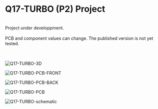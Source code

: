 # Q17-TURBO (P2) Project</b><br>
<br>
Project under developpment.<br>
<br>
PCB and component values can change. The published version is not yet tested.<br>
<br>
<br>

![Q17-TURBO-3D](https://user-images.githubusercontent.com/12907102/189133566-3ace7447-c53e-424e-92ab-7568fd846b30.jpg)

![Q17-TURBO-PCB-FRONT](https://user-images.githubusercontent.com/12907102/189133587-2d4490a7-8bb4-4dcf-94fa-f942d3618a8d.jpg)

![Q17-TURBO-PCB-BACK](https://user-images.githubusercontent.com/12907102/189133582-c3f58d49-496e-42a7-a8d3-bd1fa966474c.jpg)

![Q17-TURBO-PCB](https://user-images.githubusercontent.com/12907102/189133593-bcc6c912-a817-4ca6-ab8f-546cc87cd112.jpg)

![Q17-TURBO-schematic](https://user-images.githubusercontent.com/12907102/189133600-a74f8356-bcfa-4121-b690-ae502a2c69c8.jpg)


